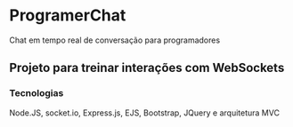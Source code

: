 # ProgramerChat
Chat em tempo real de conversação para programadores

## Projeto para treinar interações com WebSockets  

### Tecnologias
Node.JS, socket.io, Express.js, EJS, Bootstrap, JQuery e arquitetura MVC
